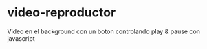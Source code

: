 # video-reproductor
Video en el background con un boton controlando play &amp; pause con javascript
